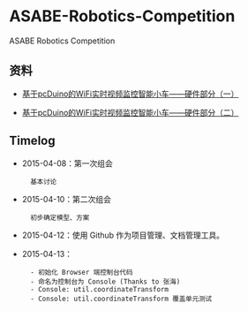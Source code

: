 # ASABE-Robotics-Competition

ASABE Robotics Competition

## 资料

- [基于pcDuino的WiFi实时视频监控智能小车——硬件部分（一）](http://www.oschina.net/question/1174645_120060)

- [基于pcDuino的WiFi实时视频监控智能小车——硬件部分（二）](http://my.oschina.net/pcduino/blog/147196)

## Timelog

- 2015-04-08：第一次组会

        基本讨论

- 2015-04-10：第二次组会

        初步确定模型、方案

- 2015-04-12：使用 Github 作为项目管理、文档管理工具。

- 2015-04-13：

        - 初始化 Browser 端控制台代码
        - 命名为控制台为 Console (Thanks to 张海)
        - Console: util.coordinateTransform
        - Console: util.coordinateTransform 覆盖单元测试
